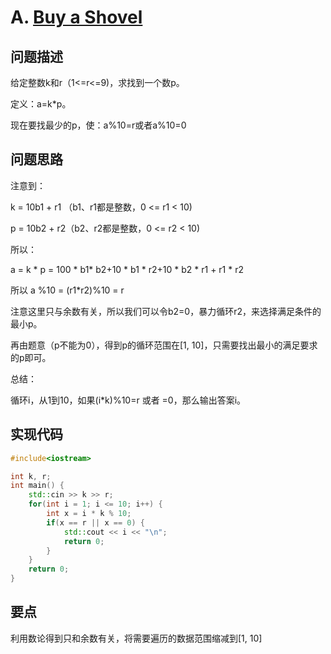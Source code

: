 # A. [Buy a Shovel](https://codeforces.com/problemset/problem/732/A)

## 问题描述

给定整数k和r（1<=r<=9)，求找到一个数p。

定义：a=k*p。



现在要找最少的p，使：a%10=r或者a%10=0



## 问题思路

注意到：

k = 10b1 + r1 （b1、r1都是整数，0 <= r1 < 10)

p = 10b2 + r2（b2、r2都是整数，0 <= r2 < 10)

所以：

a = k * p = 100 * b1* b2+10 * b1 * r2+10 * b2 * r1 + r1 * r2

所以 a %10 = (r1*r2)%10 = r



注意这里只与余数有关，所以我们可以令b2=0，暴力循环r2，来选择满足条件的最小p。

再由题意（p不能为0），得到p的循环范围在[1, 10]，只需要找出最小的满足要求的p即可。



总结：

循环i，从1到10，如果(i*k)%10=r 或者 =0，那么输出答案i。



## 实现代码

```c++
#include<iostream>

int k, r;
int main() {
	std::cin >> k >> r;
	for(int i = 1; i <= 10; i++) {
		int x = i * k % 10;
		if(x == r || x == 0) {
			std::cout << i << "\n";
			return 0;
		}
	}
	return 0;
} 
```



## 要点

利用数论得到只和余数有关，将需要遍历的数据范围缩减到[1, 10]